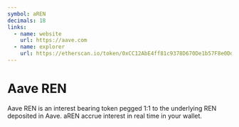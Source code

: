 ```yaml
---
symbol: aREN
decimals: 18
links:
  - name: website
    url: https://aave.com
  - name: explorer
    url: https://etherscan.io/token/0xCC12AbE4ff81c9378D670De1b57F8e0Dd228D77a
---
```


# Aave REN

Aave REN is an interest bearing token pegged 1:1 to the underlying REN deposited in Aave. aREN accrue interest in real time in your wallet.
